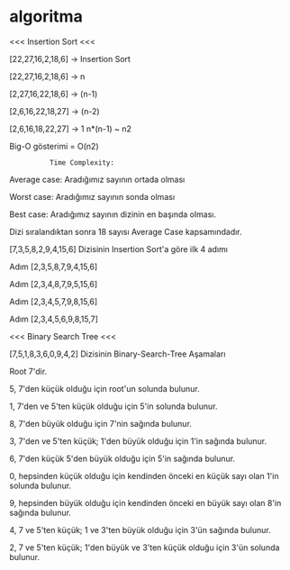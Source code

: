 # algoritma

<<< Insertion Sort <<<

[22,27,16,2,18,6] -> Insertion Sort

[22,27,16,2,18,6] -> n

[2,27,16,22,18,6] -> (n-1)

[2,6,16,22,18,27] -> (n-2)

[2,6,16,18,22,27] -> 1 
n*(n-1) ~ n2

Big-O gösterimi = O(n2)


              Time Complexity:

Average case: Aradığımız sayının ortada olması

Worst case: Aradığımız sayının sonda olması

Best case: Aradığımız sayının dizinin en başında olması.

Dizi sıralandıktan sonra 18 sayısı Average Case kapsamındadır.


[7,3,5,8,2,9,4,15,6] Dizisinin Insertion Sort'a göre ilk 4 adımı

Adım [2,3,5,8,7,9,4,15,6]

Adım [2,3,4,8,7,9,5,15,6]

Adım [2,3,4,5,7,9,8,15,6]

Adım [2,3,4,5,6,9,8,15,7]


<<< Binary Search Tree <<<

[7,5,1,8,3,6,0,9,4,2] Dizisinin Binary-Search-Tree Aşamaları

Root 7'dir.

5, 7'den küçük olduğu için root'un solunda bulunur.

1, 7'den ve 5'ten küçük olduğu için 5'in solunda bulunur.

8, 7'den büyük olduğu için 7'nin sağında bulunur.

3, 7'den ve 5'ten küçük; 1'den büyük olduğu için 1'in sağında bulunur.

6, 7'den küçük 5'den büyük olduğu için 5'in sağında bulunur.

0, hepsinden küçük olduğu için kendinden önceki en küçük sayı olan 1'in solunda bulunur.

9, hepsinden büyük olduğu için kendinden önceki en büyük sayı olan 8'in sağında bulunur.

4, 7 ve 5'ten küçük; 1 ve 3'ten büyük olduğu için 3'ün sağında bulunur.

2, 7 ve 5'ten küçük; 1'den büyük ve 3'ten küçük olduğu için 3'ün solunda bulunur.




